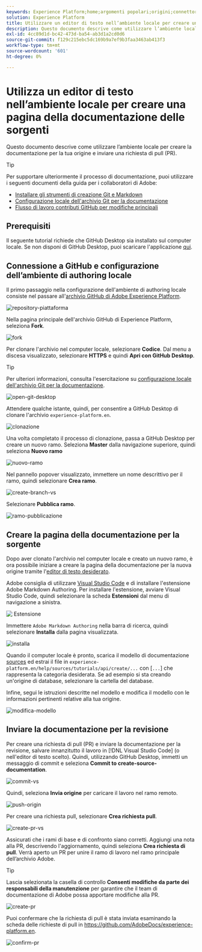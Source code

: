 ```yaml
---
keywords: Experience Platform;home;argomenti popolari;origini;connettori;source connectors;sources sdk;sdk;SDK
solution: Experience Platform
title: Utilizzare un editor di testo nell’ambiente locale per creare una pagina della documentazione di Sources
description: Questo documento descrive come utilizzare l’ambiente locale per creare la documentazione per la tua origine e inviare una richiesta di pull (PR).
exl-id: 4cc89d1d-bc42-473d-ba54-ab3d1a2cd0d6
source-git-commit: f129c215ebc5dc169b9a7ef9b3faa3463ab413f3
workflow-type: tm+mt
source-wordcount: '601'
ht-degree: 0%

---
```


# Utilizza un editor di testo nell’ambiente locale per creare una pagina della documentazione delle sorgenti

Questo documento descrive come utilizzare l’ambiente locale per creare la documentazione per la tua origine e inviare una richiesta di pull (PR).

>[!TIP]
>
>Per supportare ulteriormente il processo di documentazione, puoi utilizzare i seguenti documenti della guida per i collaboratori di Adobe: <ul><li>[Installare gli strumenti di creazione Git e Markdown](https://experienceleague.adobe.com/docs/contributor/contributor-guide/setup/install-tools.html?lang=it)</li><li>[Configurazione locale dell&#39;archivio Git per la documentazione](https://experienceleague.adobe.com/docs/contributor/contributor-guide/setup/local-repo.html?lang=it)</li><li>[Flusso di lavoro contributi GitHub per modifiche principali](https://experienceleague.adobe.com/docs/contributor/contributor-guide/setup/full-workflow.html?lang=it)</li></ul>

## Prerequisiti

Il seguente tutorial richiede che GitHub Desktop sia installato sul computer locale. Se non disponi di GitHub Desktop, puoi scaricare l&#39;applicazione [qui](https://desktop.github.com/).

## Connessione a GitHub e configurazione dell’ambiente di authoring locale

Il primo passaggio nella configurazione dell&#39;ambiente di authoring locale consiste nel passare all&#39;[archivio GitHub di Adobe Experience Platform](https://github.com/AdobeDocs/experience-platform.en).

![repository-piattaforma](../assets/platform-repo.png)

Nella pagina principale dell&#39;archivio GitHub di Experience Platform, seleziona **Fork**.

![fork](../assets/fork.png)

Per clonare l&#39;archivio nel computer locale, selezionare **Codice**. Dal menu a discesa visualizzato, selezionare **HTTPS** e quindi **Apri con GitHub Desktop**.

>[!TIP]
>
>Per ulteriori informazioni, consulta l&#39;esercitazione su [configurazione locale dell&#39;archivio Git per la documentazione](https://experienceleague.adobe.com/docs/contributor/contributor-guide/setup/local-repo.html?lang=it#create-a-local-clone-of-the-repository).

![open-git-desktop](../assets/open-git-desktop.png)

Attendere qualche istante, quindi, per consentire a GitHub Desktop di clonare l&#39;archivio `experience-platform.en`.

![clonazione](../assets/cloning.png)

Una volta completato il processo di clonazione, passa a GitHub Desktop per creare un nuovo ramo. Seleziona **Master** dalla navigazione superiore, quindi seleziona **Nuovo ramo**

![nuovo-ramo](../assets/new-branch.png)

Nel pannello popover visualizzato, immettere un nome descrittivo per il ramo, quindi selezionare **Crea ramo**.

![create-branch-vs](../assets/create-branch-vs.png)

Selezionare **Pubblica ramo**.

![ramo-pubblicazione](../assets/publish-branch.png)

## Creare la pagina della documentazione per la sorgente

Dopo aver clonato l&#39;archivio nel computer locale e creato un nuovo ramo, è ora possibile iniziare a creare la pagina della documentazione per la nuova origine tramite l&#39;[editor di testo desiderato](https://experienceleague.adobe.com/docs/contributor/contributor-guide/setup/install-tools.html?lang=it#understand-markdown-editors).

Adobe consiglia di utilizzare [Visual Studio Code](https://code.visualstudio.com/) e di installare l&#39;estensione Adobe Markdown Authoring. Per installare l&#39;estensione, avviare Visual Studio Code, quindi selezionare la scheda **Estensioni** dal menu di navigazione a sinistra.

![&#x200B; Estensione](../assets/extension.png)

Immettere `Adobe Markdown Authoring` nella barra di ricerca, quindi selezionare **Installa** dalla pagina visualizzata.

![installa](../assets/install.png)

Quando il computer locale è pronto, scarica il modello di documentazione [sources](../assets/api-template.zip) ed estrai il file in `experience-platform.en/help/sources/tutorials/api/create/...` con [`...`] che rappresenta la categoria desiderata. Se ad esempio si sta creando un&#39;origine di database, selezionare la cartella del database.

Infine, segui le istruzioni descritte nel modello e modifica il modello con le informazioni pertinenti relative alla tua origine.

![modifica-modello](../assets/edit-template.png)

## Inviare la documentazione per la revisione

Per creare una richiesta di pull (PR) e inviare la documentazione per la revisione, salvare innanzitutto il lavoro in [!DNL Visual Studio Code] (o nell&#39;editor di testo scelto). Quindi, utilizzando GitHub Desktop, immetti un messaggio di commit e seleziona **Commit to create-source-documentation**.

![commit-vs](../assets/commit-vs.png)

Quindi, seleziona **Invia origine** per caricare il lavoro nel ramo remoto.

![push-origin](../assets/push-origin.png)

Per creare una richiesta pull, selezionare **Crea richiesta pull**.

![create-pr-vs](../assets/create-pr-vs.png)

Assicurati che i rami di base e di confronto siano corretti. Aggiungi una nota alla PR, descrivendo l&#39;aggiornamento, quindi seleziona **Crea richiesta di pull**. Verrà aperto un PR per unire il ramo di lavoro nel ramo principale dell’archivio Adobe.

>[!TIP]
>
>Lascia selezionata la casella di controllo **Consenti modifiche da parte dei responsabili della manutenzione** per garantire che il team di documentazione di Adobe possa apportare modifiche alla PR.

![create-pr](../assets/create-pr.png)

Puoi confermare che la richiesta di pull è stata inviata esaminando la scheda delle richieste di pull in https://github.com/AdobeDocs/experience-platform.en.

![confirm-pr](../assets/confirm-pr.png)
